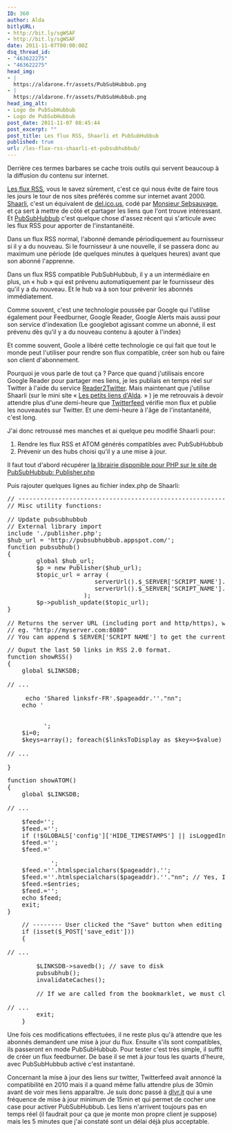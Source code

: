 ```yaml
---
ID: 360
author: Alda
bitlyURL:
- http://bit.ly/sgWSAF
- http://bit.ly/sgWSAF
date: 2011-11-07T00:00:00Z
dsq_thread_id:
- "463622275"
- "463622275"
head_img:
- |
  https://aldarone.fr/assets/PubSubHubbub.png
- |
  https://aldarone.fr/assets/PubSubHubbub.png
head_img_alt:
- Logo de PubSubHubbub
- Logo de PubSubHubbub
post_date: 2011-11-07 08:45:44
post_excerpt: ""
post_title: Les flux RSS, Shaarli et PubSubHubbub
published: true
url: /les-flux-rss-shaarli-et-pubsubhubbub/
---
```


Derrière ces termes barbares se cache trois outils qui servent beaucoup à la diffusion du contenu sur internet.

<a href="http://fr.wikipedia.org/wiki/Flux_RSS">Les flux RSS</a>, vous le savez sûrement, c'est ce qui nous évite de faire tous les jours le tour de nos sites préférés comme sur internet avant 2000. <a href="http://sebsauvage.net/rhaa/index.php?2011/09/16/09/29/58-adieu-delicious-diigo-et-stumbleupon-salut-shaarli-">Shaarli</a>, c'est un équivalent de <a href="http://delicious.com/">del.ico.us</a>, codé par <a href="http://sebsauvage.net/">Monsieur Sebsauvage</a>, et ça sert à mettre de côté et partager les liens que l'ont trouve intéressant. Et <a href="http://www.webrankinfo.com/dossiers/indexation/pubsubhubbub">PubSubHubbub</a> c'est quelque chose d'assez récent qui s'articule avec les flux RSS pour apporter de l'instantanéité.

Dans un flux RSS normal, l'abonné demande périodiquement au fournisseur si il y a du nouveau. Si le fournisseur à une nouvelle, il se passera donc au maximum une période (de quelques minutes à quelques heures) avant que son abonné l'apprenne.

Dans un flux RSS compatible PubSubHubbub, il y a un intermédiaire en plus, un « hub » qui est prévenu automatiquement par le fournisseur dès qu'il y a du nouveau. Et le hub va à son tour prévenir les abonnés immédiatement.

Comme souvent, c'est une technologie poussée par Google qui l'utilise également pour Feedburner, Google Reader, Google Alerts mais aussi pour son service d'indexation (Le googlebot agissant comme un abonné, il est prévenu dès qu'il y a du nouveau contenu à ajouter à l'index)

Et comme souvent, Goole a libéré cette technologie ce qui fait que tout le monde peut l'utiliser pour rendre son flux compatible, créer son hub ou faire son client d'abonnement.

Pourquoi je vous parle de tout ça ? Parce que quand j'utilisais encore Google Reader pour partager mes liens, je les publiais en temps réel sur Twitter à l'aide du service <a href="http://reader2twitter.appspot.com/">Reader2Twitter</a>. Mais maintenant que j'utilise Shaarli (sur le mini site « <a href="http://share.aldarone.fr/">Les petits liens d'Alda</a>. » ) je me retrouvais à devoir attendre plus d'une demi-heure que <a href="http://twitterfeed.com/">Twitterfeed</a> vérifie mon flux et publie les nouveautés sur Twitter. Et une demi-heure à l'âge de l'instantanéité, c'est long.

J'ai donc retroussé mes manches et ai quelque peu modifié Shaarli pour:
<ol><li>Rendre les flux RSS et ATOM générés compatibles avec PubSubHubbub</li>
<li>Prévenir un des hubs choisi qu'il y a une mise à jour.</li></ol>

Il faut tout d'abord récupérer <a href="http://code.google.com/p/pubsubhubbub/source/browse/#svn/trunk/publisher_clients/php">la librairie disponible pour PHP sur le site de PubSubHubbub: Publisher.php</a>

Puis rajouter quelques lignes au fichier index.php de Shaarli:

<pre class="brush: php; highlight: [4,5,6,7,8,9,10,11,12,13,14,15,16,17]" title="Ligne 299">
// ------------------------------------------------------------------------------------------
// Misc utility functions:

// Update pubsubhubbub
// External library import
include './publisher.php';
$hub_url = 'http://pubsubhubbub.appspot.com/';
function pubsubhub()
{
        global $hub_url;
        $p = new Publisher($hub_url);
        $topic_url = array (
                        serverUrl().$_SERVER['SCRIPT_NAME'].'?do=atom',
                        serverUrl().$_SERVER['SCRIPT_NAME'].'?do=rss'
                     );
        $p-&gt;publish_update($topic_url);
}

// Returns the server URL (including port and http/https), without path.
// eg. "http://myserver.com:8080"
// You can append $_SERVER['SCRIPT_NAME'] to get the current script URL.
</pre>

<pre class="brush: php; highlight: [9,10,11,12]" title="Ligne 650">
// Ouput the last 50 links in RSS 2.0 format.
function showRSS()
{
    global $LINKSDB;

// ...    

     echo 'Shared linksfr-FR'.$pageaddr.''."nn";
    echo '<!-- PubSubHubbub Discovery -->
          
          
          <!-- End Of PubSubHubbub Discovery -->';
    $i=0;
    $keys=array(); foreach($linksToDisplay as $key=&gt;$value) { $keys[]=$key; }  // No, I can't use array_keys().

// ...

}
</pre>

<pre class="brush: php; highlight: [12,13,14]" title="Ligne 680">
function showATOM()
{
    global $LINKSDB;

// ...

    $feed='';
    $feed.='<title>'.htmlspecialchars($GLOBALS['title']).'</title>';
    if (!$GLOBALS['config']['HIDE_TIMESTAMPS'] || isLoggedIn()) $feed.=''.htmlspecialchars($latestDate).'';
    $feed.='';
    $feed.='<!-- PubSubHubbub Discovery -->
            
            <!-- End Of PubSubHubbub Discovery -->';
    $feed.=''.htmlspecialchars($pageaddr).'';
    $feed.=''.htmlspecialchars($pageaddr).''."nn"; // Yes, I know I should use a real IRI (RFC3987), but the site URL will do.
    $feed.=$entries;
    $feed.='';
    echo $feed;
    exit;
}
</pre>

<pre class="brush: php; highlight: [8]" title="Ligne 1030">
    // -------- User clicked the "Save" button when editing a link: Save link to database.
    if (isset($_POST['save_edit']))
    {
        
// ...

        $LINKSDB-&gt;savedb(); // save to disk
        pubsubhub();
        invalidateCaches();

        // If we are called from the bookmarklet, we must close the popup:

// ...
        exit;
    }
</pre>

Une fois ces modifications effectuées, il ne reste plus qu'à attendre que les abonnés demandent une mise à jour du flux. Ensuite s'ils sont compatibles, ils passeront en mode PubSubHubbub. Pour tester c'est très simple, il suffit de créer un flux feedburner. De base il se met à jour tous les quarts d'heure, avec PubSubHubbub activé c'est instantané.

Concernant la mise à jour des liens sur twitter, Twitterfeed avait annoncé la compatibilité en 2010 mais il a quand même fallu attendre plus de 30min avant de voir mes liens apparaître. Je suis donc passé à <a href="http://dlvr.it/">dlvr.it</a> qui a une fréquence de mise à jour minimum de 15min et qui permet de cocher une case pour activer PubSubHubbub. Les liens n'arrivent toujours pas en temps réel (il faudrait pour ça que je monte mon propre client je suppose) mais les 5 minutes que j'ai constaté sont un délai déjà plus acceptable.